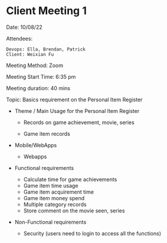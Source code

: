 # Client Meeting 1
Date: 10/08/22

Attendees: 
    
    Devops: Ella, Brendan, Patrick 
    Client: Weixian Fu

Meeting Method: Zoom

Meeting Start Time: 6:35 pm 

Meeting duration: 40 mins  


Topic: Basics requirement on the Personal Item Register

- Theme / Main Usage for the Personal Item Register 

    - Records on game achievement, movie, series 

    - Game item records 
- Mobile/WebApps
    - Webapps 
- Functional requirements
    - Calculate time for game achievements 
    - Game item time usage
    - Game item acquirement time 
    - Game item money spend
    - Multiple category records 
    - Store comment on the movie seen, series  
- Non-Functional requirements 
    - Security (users need to login to access all the functions)

